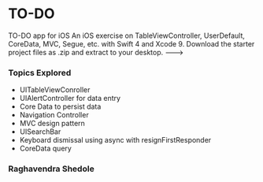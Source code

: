 # TO-DO

TO-DO app for iOS
An iOS exercise on TableViewController, UserDefault, CoreData, MVC, Segue, etc. with Swift 4 and Xcode 9.
Download the starter project files as .zip and extract to your desktop. --->

### Topics Explored

- UITableViewConroller
- UIAlertController for data entry
- Core Data to persist data
- Navigation Controller
- MVC design pattern
- UISearchBar
- Keyboard dismissal using async with resignFirstResponder
- CoreData query

### Raghavendra Shedole
